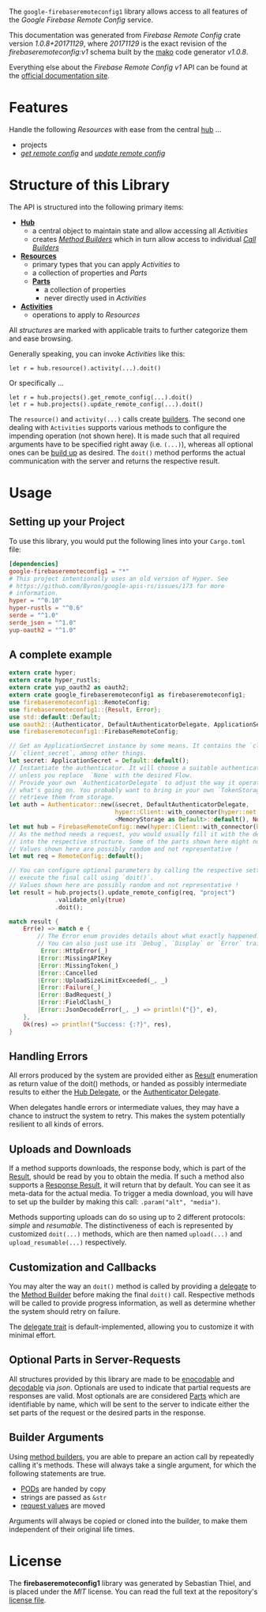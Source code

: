<!---
DO NOT EDIT !
This file was generated automatically from 'src/mako/api/README.md.mako'
DO NOT EDIT !
-->
The `google-firebaseremoteconfig1` library allows access to all features of the *Google Firebase Remote Config* service.

This documentation was generated from *Firebase Remote Config* crate version *1.0.8+20171129*, where *20171129* is the exact revision of the *firebaseremoteconfig:v1* schema built by the [mako](http://www.makotemplates.org/) code generator *v1.0.8*.

Everything else about the *Firebase Remote Config* *v1* API can be found at the
[official documentation site](https://firebase.google.com/docs/remote-config/).
# Features

Handle the following *Resources* with ease from the central [hub](https://docs.rs/google-firebaseremoteconfig1/1.0.8+20171129/google_firebaseremoteconfig1/struct.FirebaseRemoteConfig.html) ... 

* projects
 * [*get remote config*](https://docs.rs/google-firebaseremoteconfig1/1.0.8+20171129/google_firebaseremoteconfig1/struct.ProjectGetRemoteConfigCall.html) and [*update remote config*](https://docs.rs/google-firebaseremoteconfig1/1.0.8+20171129/google_firebaseremoteconfig1/struct.ProjectUpdateRemoteConfigCall.html)




# Structure of this Library

The API is structured into the following primary items:

* **[Hub](https://docs.rs/google-firebaseremoteconfig1/1.0.8+20171129/google_firebaseremoteconfig1/struct.FirebaseRemoteConfig.html)**
    * a central object to maintain state and allow accessing all *Activities*
    * creates [*Method Builders*](https://docs.rs/google-firebaseremoteconfig1/1.0.8+20171129/google_firebaseremoteconfig1/trait.MethodsBuilder.html) which in turn
      allow access to individual [*Call Builders*](https://docs.rs/google-firebaseremoteconfig1/1.0.8+20171129/google_firebaseremoteconfig1/trait.CallBuilder.html)
* **[Resources](https://docs.rs/google-firebaseremoteconfig1/1.0.8+20171129/google_firebaseremoteconfig1/trait.Resource.html)**
    * primary types that you can apply *Activities* to
    * a collection of properties and *Parts*
    * **[Parts](https://docs.rs/google-firebaseremoteconfig1/1.0.8+20171129/google_firebaseremoteconfig1/trait.Part.html)**
        * a collection of properties
        * never directly used in *Activities*
* **[Activities](https://docs.rs/google-firebaseremoteconfig1/1.0.8+20171129/google_firebaseremoteconfig1/trait.CallBuilder.html)**
    * operations to apply to *Resources*

All *structures* are marked with applicable traits to further categorize them and ease browsing.

Generally speaking, you can invoke *Activities* like this:

```Rust,ignore
let r = hub.resource().activity(...).doit()
```

Or specifically ...

```ignore
let r = hub.projects().get_remote_config(...).doit()
let r = hub.projects().update_remote_config(...).doit()
```

The `resource()` and `activity(...)` calls create [builders][builder-pattern]. The second one dealing with `Activities` 
supports various methods to configure the impending operation (not shown here). It is made such that all required arguments have to be 
specified right away (i.e. `(...)`), whereas all optional ones can be [build up][builder-pattern] as desired.
The `doit()` method performs the actual communication with the server and returns the respective result.

# Usage

## Setting up your Project

To use this library, you would put the following lines into your `Cargo.toml` file:

```toml
[dependencies]
google-firebaseremoteconfig1 = "*"
# This project intentionally uses an old version of Hyper. See
# https://github.com/Byron/google-apis-rs/issues/173 for more
# information.
hyper = "^0.10"
hyper-rustls = "^0.6"
serde = "^1.0"
serde_json = "^1.0"
yup-oauth2 = "^1.0"
```

## A complete example

```Rust
extern crate hyper;
extern crate hyper_rustls;
extern crate yup_oauth2 as oauth2;
extern crate google_firebaseremoteconfig1 as firebaseremoteconfig1;
use firebaseremoteconfig1::RemoteConfig;
use firebaseremoteconfig1::{Result, Error};
use std::default::Default;
use oauth2::{Authenticator, DefaultAuthenticatorDelegate, ApplicationSecret, MemoryStorage};
use firebaseremoteconfig1::FirebaseRemoteConfig;

// Get an ApplicationSecret instance by some means. It contains the `client_id` and 
// `client_secret`, among other things.
let secret: ApplicationSecret = Default::default();
// Instantiate the authenticator. It will choose a suitable authentication flow for you, 
// unless you replace  `None` with the desired Flow.
// Provide your own `AuthenticatorDelegate` to adjust the way it operates and get feedback about 
// what's going on. You probably want to bring in your own `TokenStorage` to persist tokens and
// retrieve them from storage.
let auth = Authenticator::new(&secret, DefaultAuthenticatorDelegate,
                              hyper::Client::with_connector(hyper::net::HttpsConnector::new(hyper_rustls::TlsClient::new())),
                              <MemoryStorage as Default>::default(), None);
let mut hub = FirebaseRemoteConfig::new(hyper::Client::with_connector(hyper::net::HttpsConnector::new(hyper_rustls::TlsClient::new())), auth);
// As the method needs a request, you would usually fill it with the desired information
// into the respective structure. Some of the parts shown here might not be applicable !
// Values shown here are possibly random and not representative !
let mut req = RemoteConfig::default();

// You can configure optional parameters by calling the respective setters at will, and
// execute the final call using `doit()`.
// Values shown here are possibly random and not representative !
let result = hub.projects().update_remote_config(req, "project")
             .validate_only(true)
             .doit();

match result {
    Err(e) => match e {
        // The Error enum provides details about what exactly happened.
        // You can also just use its `Debug`, `Display` or `Error` traits
         Error::HttpError(_)
        |Error::MissingAPIKey
        |Error::MissingToken(_)
        |Error::Cancelled
        |Error::UploadSizeLimitExceeded(_, _)
        |Error::Failure(_)
        |Error::BadRequest(_)
        |Error::FieldClash(_)
        |Error::JsonDecodeError(_, _) => println!("{}", e),
    },
    Ok(res) => println!("Success: {:?}", res),
}

```
## Handling Errors

All errors produced by the system are provided either as [Result](https://docs.rs/google-firebaseremoteconfig1/1.0.8+20171129/google_firebaseremoteconfig1/enum.Result.html) enumeration as return value of 
the doit() methods, or handed as possibly intermediate results to either the 
[Hub Delegate](https://docs.rs/google-firebaseremoteconfig1/1.0.8+20171129/google_firebaseremoteconfig1/trait.Delegate.html), or the [Authenticator Delegate](https://docs.rs/yup-oauth2/*/yup_oauth2/trait.AuthenticatorDelegate.html).

When delegates handle errors or intermediate values, they may have a chance to instruct the system to retry. This 
makes the system potentially resilient to all kinds of errors.

## Uploads and Downloads
If a method supports downloads, the response body, which is part of the [Result](https://docs.rs/google-firebaseremoteconfig1/1.0.8+20171129/google_firebaseremoteconfig1/enum.Result.html), should be
read by you to obtain the media.
If such a method also supports a [Response Result](https://docs.rs/google-firebaseremoteconfig1/1.0.8+20171129/google_firebaseremoteconfig1/trait.ResponseResult.html), it will return that by default.
You can see it as meta-data for the actual media. To trigger a media download, you will have to set up the builder by making
this call: `.param("alt", "media")`.

Methods supporting uploads can do so using up to 2 different protocols: 
*simple* and *resumable*. The distinctiveness of each is represented by customized 
`doit(...)` methods, which are then named `upload(...)` and `upload_resumable(...)` respectively.

## Customization and Callbacks

You may alter the way an `doit()` method is called by providing a [delegate](https://docs.rs/google-firebaseremoteconfig1/1.0.8+20171129/google_firebaseremoteconfig1/trait.Delegate.html) to the 
[Method Builder](https://docs.rs/google-firebaseremoteconfig1/1.0.8+20171129/google_firebaseremoteconfig1/trait.CallBuilder.html) before making the final `doit()` call. 
Respective methods will be called to provide progress information, as well as determine whether the system should 
retry on failure.

The [delegate trait](https://docs.rs/google-firebaseremoteconfig1/1.0.8+20171129/google_firebaseremoteconfig1/trait.Delegate.html) is default-implemented, allowing you to customize it with minimal effort.

## Optional Parts in Server-Requests

All structures provided by this library are made to be [enocodable](https://docs.rs/google-firebaseremoteconfig1/1.0.8+20171129/google_firebaseremoteconfig1/trait.RequestValue.html) and 
[decodable](https://docs.rs/google-firebaseremoteconfig1/1.0.8+20171129/google_firebaseremoteconfig1/trait.ResponseResult.html) via *json*. Optionals are used to indicate that partial requests are responses 
are valid.
Most optionals are are considered [Parts](https://docs.rs/google-firebaseremoteconfig1/1.0.8+20171129/google_firebaseremoteconfig1/trait.Part.html) which are identifiable by name, which will be sent to 
the server to indicate either the set parts of the request or the desired parts in the response.

## Builder Arguments

Using [method builders](https://docs.rs/google-firebaseremoteconfig1/1.0.8+20171129/google_firebaseremoteconfig1/trait.CallBuilder.html), you are able to prepare an action call by repeatedly calling it's methods.
These will always take a single argument, for which the following statements are true.

* [PODs][wiki-pod] are handed by copy
* strings are passed as `&str`
* [request values](https://docs.rs/google-firebaseremoteconfig1/1.0.8+20171129/google_firebaseremoteconfig1/trait.RequestValue.html) are moved

Arguments will always be copied or cloned into the builder, to make them independent of their original life times.

[wiki-pod]: http://en.wikipedia.org/wiki/Plain_old_data_structure
[builder-pattern]: http://en.wikipedia.org/wiki/Builder_pattern
[google-go-api]: https://github.com/google/google-api-go-client

# License
The **firebaseremoteconfig1** library was generated by Sebastian Thiel, and is placed 
under the *MIT* license.
You can read the full text at the repository's [license file][repo-license].

[repo-license]: https://github.com/Byron/google-apis-rsblob/master/LICENSE.md
